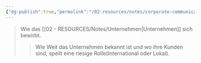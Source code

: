```yaml
---
{"dg-publish":true,"permalink":"/02-resources/notes/corporate-communication/","tags":["GFN/LF08"],"noteIcon":"","updated":"2025-07-12T13:31:41.000+02:00"}
---
```


> Wie das [[02 - RESOURCES/Notes/Unternehmen\|Unternehmen]] sich bewirbt.
> >  Wie Weit das Unternehmen bekannt ist und wo ihre Kunden sind, speilt eine riesige Rolle(International oder Lokal).	